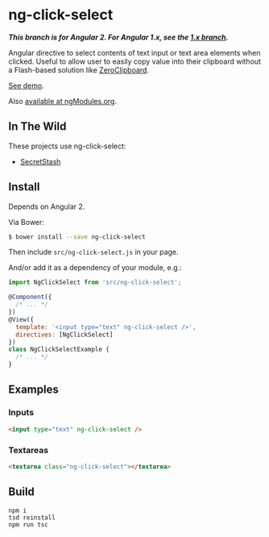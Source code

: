 ng-click-select
===============

***This branch is for Angular 2. For Angular 1.x, see the [1.x branch][1.x].***

Angular directive to select contents of text input or text area elements when clicked.
Useful to allow user to easily copy value into their clipboard without a Flash-based solution like [ZeroClipboard].

[See demo][demo].

Also [available at ngModules.org](http://ngmodules.org/modules/ng-click-select).

## In The Wild
These projects use ng-click-select:
* [SecretStash](https://github.com/AndersDJohnson/secretstash)

## Install

Depends on Angular 2.

Via Bower:

```sh
$ bower install --save ng-click-select
```

Then include `src/ng-click-select.js` in your page.

And/or add it as a dependency of your module, e.g.:

```js
import NgClickSelect from 'src/ng-click-select';

@Component({
  /* ... */
})
@View({
  template: '<input type="text" ng-click-select />',
  directives: [NgClickSelect]
})
class NgClickSelectExample {
  /* ... */
}
```

## Examples

### Inputs

```html
<input type="text" ng-click-select />
```

### Textareas

```html
<textarea class="ng-click-select"></textarea>
```

## Build

```
npm i
tsd reinstall
npm run tsc
```


[1.x]: https://github.com/AndersDJohnson/ng-click-select/tree/v1.x
[demo]: https://AndersDJohnson.github.io/ng-click-select/example/
[zeroclipboard]: https://github.com/zeroclipboard/zeroclipboard
